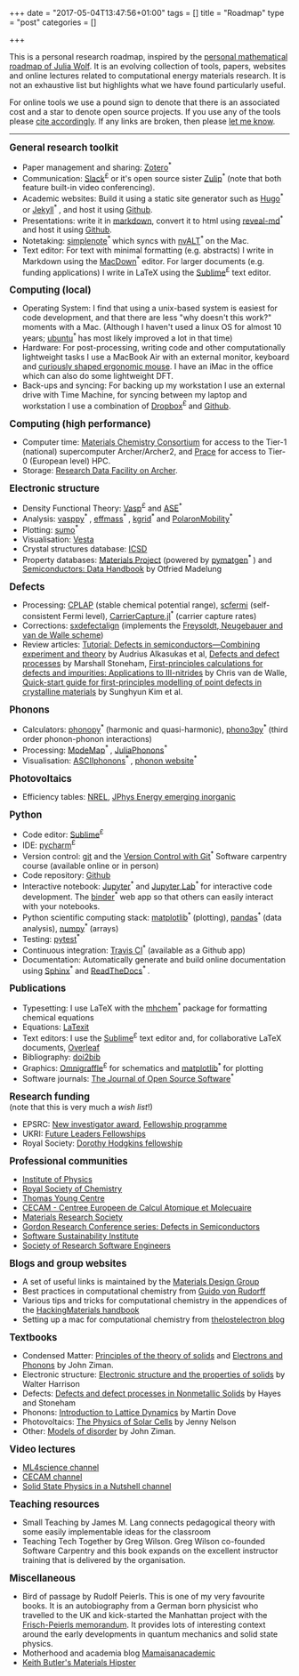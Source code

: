+++
date = "2017-05-04T13:47:56+01:00"
tags = []
title = "Roadmap"
type = "post"
categories = []

+++

This is a personal research roadmap, inspired by the [personal mathematical roadmap of Julia Wolf](http://www.juliawolf.org/research/roadmap.shtml). It is an evolving collection of tools, papers, websites and online lectures related to computational energy materials research. It is not an exhaustive list but highlights what we have found particularly useful. 

For online tools we use a pound sign to denote that there is an associated cost and a star to denote open source projects. If you use any of the tools please [cite accordingly](https://www.software.ac.uk/how-cite-software). If any links are broken, then please [let me know](mailto:l.whalley@northumbria.ac.uk).

-----

<big><b>
General research toolkit</b></big>

- Paper management and sharing: [Zotero](https://www.zotero.org/)<sup>* </sup> 
- Communication: [Slack](http://slack.com)<sup>£</sup> or it's open source sister [Zulip](http://zulipchat.com)<sup>* </sup> (note that both feature built-in video conferencing).
- Academic websites: Build it using a static site generator such as [Hugo](http://gohugo.io)<sup>* </sup> or [Jekyll](http://jekyllrb.com)<sup>* </sup>, and host it using [Github](http://github.com).
- Presentations: write it in [markdown](https://github.com/adam-p/markdown-here/wiki/Markdown-Cheatsheet), convert it to html using [reveal-md](https://github.com/webpro/reveal-md)<sup>* </sup> and host it using [Github](http://github.com).
- Notetaking: [simplenote](http://simplenote.com)<sup>* </sup>  which syncs with [nvALT](https://brettterpstra.com/projects/nvalt/)<sup>* </sup> on the Mac.
- Text editor: For text with minimal formatting (e.g. abstracts) I write in Markdown using the [MacDown](https://macdown.uranusjr.com/)<sup>* </sup> editor. For larger documents (e.g. funding applications) I write in LaTeX using the [Sublime](https://www.sublimetext.com/)<sup>£</sup> text editor.

<big><b>
Computing (local)</b></big>

- Operating System: I find that using a unix-based system is easiest for code development, and that there are less "why doesn't this work?" moments with a Mac. (Although I haven't used a linux OS for almost 10 years; [ubuntu](https://ubuntu.com/)<sup>* </sup> has most likely improved a lot in that time)
- Hardware: For post-processing, writing code and other computationally lightweight tasks I use a MacBook Air with an external monitor, keyboard and [curiously shaped ergonomic mouse](https://www.rsi-shop.co.uk/products/penguin-ambidextrous-vertical-mouse-medium-wired-usb.asp). I have an iMac in the office which can also do some lightweight DFT.
- Back-ups and syncing: For backing up my workstation I use an external drive with Time Machine, for syncing between my laptop and workstation I use a combination of [Dropbox](http://dropbox.com)<sup>£ </sup> and [Github](http://github.com).

<big><b>
Computing (high performance)</b></big>

- Computer time: [Materials Chemistry Consortium](https://www.ucl.ac.uk/klmc/mcc/) for access to the Tier-1 (national) supercomputer Archer/Archer2, and [Prace](https://prace-ri.eu/) for access to Tier-0 (European level) HPC.
- Storage: [Research Data Facility on Archer](https://www.archer.ac.uk/documentation/rdf-guide/).

<big><b>
Electronic structure</b></big>

- Density Functional Theory: [Vasp](http://www.vasp.at)<sup>£</sup> and [ASE](https://wiki.fysik.dtu.dk/ase/index.html)<sup>* </sup>
- Analysis: [vasppy](https://github.com/bjmorgan/vasppy)<sup>* </sup>, [effmass](https://github.com/lucydot/effmass)<sup>* </sup>, [kgrid](https://github.com/WMD-group/kgrid)<sup>* </sup> and [PolaronMobility](https://github.com/jarvist/PolaronMobility.jl)<sup>* </sup>
- Plotting: [sumo](https://sumo.readthedocs.io/en/latest/?badge=latest)<sup>* </sup>
- Visualisation: [Vesta](https://jp-minerals.org/vesta/en/)
- Crystal structures database: [ICSD](https://icsdoffsite.psds.ac.uk/search/basic.xhtml;jsessionid=DBCA48F5394A5B0C1ED27257E58309F8)
- Property databases: [Materials Project](https://materialsproject.org/) (powered by [pymatgen](https://pymatgen.org/)<sup>* </sup>) and [Semiconductors: Data Handbook](https://link.springer.com/book/10.1007/978-3-642-18865-7) by Otfried Madelung

<big><b>
Defects</b></big>

- Processing: [CPLAP](https://github.com/jbuckeridge/cplap) (stable chemical potential range), [scfermi](https://github.com/jbuckeridge/sc-fermi) (self-consistent Fermi level), [CarrierCapture.jl](https://github.com/WMD-group/CarrierCapture.jl)<sup>* </sup> (carrier capture rates)
- Corrections: [sxdefectalign](https://sxrepo.mpie.de/projects/sphinx-add-ons/files) (implements the [Freysoldt, Neugebauer and van de Walle scheme](ttps://doi.org/10.1002/pssb.201046289))
- Review articles: [Tutorial: Defects in semiconductors—Combining experiment and theory](https://doi.org/10.1063/1.4948245) by Audrius Alkasukas et al, [Defects and defect processes](https://doi.org/10.1080/00018737900101395) by Marshall Stoneham, [First-principles calculations for defects and impurities: Applications to III-nitrides](https://doi.org/10.1063/1.1682673) by Chris van de Walle, [Quick-start guide for first-principles modelling of point defects in crystalline materials](https://doi.org/10.1088/2515-7655/aba081) by Sunghyun Kim et al.

<big><b>
Phonons</b></big>

- Calculators: [phonopy](https://phonopy.github.io/phonopy/)<sup>* </sup> (harmonic and quasi-harmonic), [phono3py](https://phonopy.github.io/phono3py/)<sup>* </sup> (third order phonon-phonon interactions)
- Processing: [ModeMap](https://github.com/JMSkelton/ModeMap)<sup>* </sup>, [JuliaPhonons](https://github.com/jarvist/Julia-Phonons)<sup>* </sup>
- Visualisation: [ASCIIphonons](https://github.com/ajjackson/ascii-phonons)<sup>* </sup>, [phonon website](http://henriquemiranda.github.io/phononwebsite/phonon.html)<sup>* </sup>

<big><b>
Photovoltaics</b></big>

- Efficiency tables: [NREL](https://www.nrel.gov/pv/cell-efficiency.html), [JPhys Energy emerging inorganic](https://iopscience.iop.org/article/10.1088/2515-7655/ab2338)

<big><b>
Python</b></big>

- Code editor: [Sublime](https://www.sublimetext.com/)<sup>£</sup>
- IDE: [pycharm](https://www.jetbrains.com/pycharm/)<sup>£</sup>
- Version control: [git](https://git-scm.com/) and the [Version Control with Git](https://swcarpentry.github.io/git-novice/)<sup>* </sup> Software carpentry course (available online or in person)
- Code repository: [Github](http://github.com)
- Interactive notebook: [Jupyter](https://jupyter.org/)<sup>* </sup> and [Jupyter Lab](https://jupyterlab.readthedocs.io/en/stable/#)<sup>* </sup> for interactive code development. The [binder](https://mybinder.org/)<sup>* </sup> web app so that others can easily interact with your notebooks.
- Python scientific computing stack: [matplotlib](http://matplotlib.org)<sup>* </sup> (plotting), [pandas](http://pandas.pydata.org)<sup>* </sup> (data analysis), [numpy](http://numpy.org)<sup>* </sup> (arrays)
- Testing: [pytest](http://docs.pytest.org)<sup>* </sup>
- Continuous integration: [Travis CI](http://travis-ci)<sup>* </sup> (available as a Github app)
- Documentation: Automatically generate and build online documentation using [Sphinx](http://sphinx-doc.org)<sup>* </sup> and [ReadTheDocs](http://readthedocs.org)<sup>* </sup>.

<big><b>
Publications</b></big>

- Typesetting: I use LaTeX with the [mhchem](https://ctan.org/pkg/mhchem?lang=en)<sup>* </sup>  package for formatting chemical equations 
- Equations: [LaTexit](https://www.chachatelier.fr/latexit/)
- Text editors: I use the [Sublime](https://www.sublimetext.com/)<sup>£</sup> text editor and, for collaborative LaTeX documents, [Overleaf](http://overleaf.com) 
- Bibliography: [doi2bib](https://www.doi2bib.org/)
- Graphics: [Omnigraffle](https://www.omnigroup.com/omnigraffle)<sup>£</sup> for schematics and [matplotlib](https://matplotlib.org/)<sup>* </sup> for plotting
- Software journals: [The Journal of Open Source Software](https://joss.theoj.org/)<sup>* </sup>

<big><b>
Research funding</b></big></br>
(note that this is very much a *wish list*!)

- EPSRC: [New investigator award](https://epsrc.ukri.org/funding/applicationprocess/routes/newac/nia/), [Fellowship programme](https://epsrc.ukri.org/skills/fellows/overview/)
- UKRI: [Future Leaders Fellowships](https://www.ukri.org/funding/funding-opportunities/future-leaders-fellowships/)
- Royal Society: [Dorothy Hodgkins fellowship](https://royalsociety.org/grants-schemes-awards/grants/dorothy-hodgkin-fellowship/)

<big><b>
Professional communities</b></big>

- [Institute of Physics](http://www.iop.org/) 
- [Royal Society of Chemistry](https://www.rsc.org/)
- [Thomas Young Centre](https://www.thomasyoungcentre.org/)
- [CECAM - Centree Europeen de Calcul Atomique et Molecuaire](https://www.cecam.org/)
- [Materials Research Society](http://www.mrs.org)
- [Gordon Research Conference series: Defects in Semiconductors](https://www.grc.org/defects-in-semiconductors-grs-conference/2020/) 
- [Software Sustainability Institute](https://www.software.ac.uk/)
- [Society of Research Software Engineers](https://society-rse.org/)

<big><b>
Blogs and group websites</b></big>

- A set of useful links is maintained by the [Materials Design Group](http://wmd-group.github.io/links/)
- Best practices in computational chemistry from [Guido von Rudorff](https://guido.vonrudorff.de/best-practices/)
- Various tips and tricks for computational chemistry in the appendices of the [HackingMaterials handbook](https://hackingmaterials.com/2017/01/08/our-group-handbook/)
- Setting up a mac for computational chemistry from [thelostelectron blog](https://thelostelectron.wordpress.com/)

<big><b>
Textbooks</b></big>

- Condensed Matter: [Principles of the theory of solids](https://www.cambridge.org/core/books/principles-of-the-theory-of-solids/F9E87699164B7094168277D4867EE4FC) and [Electrons and Phonons](https://global.oup.com/academic/product/electrons-and-phonons-9780198507796?cc=gb&lang=en&) by John Ziman.
- Electronic structure: [Electronic structure and the properties of solids](https://store.doverpublications.com/0486660214.html) by Walter Harrison
- Defects: [Defects and defect processes in Nonmetallic Solids](https://books.google.co.uk/books/about/Defects_and_Defect_Processes_in_Nonmetal.html?id=BNh4AAAAIAAJ&redir_esc=y) by Hayes and Stoneham
- Phonons: [Introduction to Lattice Dynamics](https://www.cambridge.org/core/books/introduction-to-lattice-dynamics/85943FCCF2BA2797CE53D96D3A8BFCBF) by Martin Dove
- Photovoltaics: [The Physics of Solar Cells](https://www.worldscientific.com/worldscibooks/10.1142/p276) by Jenny Nelson
- Other: [Models of disorder](https://www.cambridge.org/gb/academic/subjects/physics/condensed-matter-physics-nanoscience-and-mesoscopic-physics/models-disorder-theoretical-physics-homogeneously-disordered-systems?format=PB&isbn=9780521292801) by John Ziman.

<big><b>
Video lectures</b></big>

- [ML4science channel](https://www.youtube.com/c/ML4Science/live)
- [CECAM channel](https://www.youtube.com/channel/UCwMTf03fJ_ECmsDsqHOsSuA)
- [Solid State Physics in a Nutshell channel](https://www.youtube.com/channel/UCFgtgeXkgWr1MsOTftce5BA)

<big><b>
Teaching resources</b></big>

- Small Teaching by James M. Lang connects pedagogical theory with some easily implementable ideas for the classroom
- Teaching Tech Together by Greg Wilson. Greg Wilson co-founded Software Carpentry and this book expands on the excellent instructor training that is delivered by the organisation.

<big><b>
Miscellaneous</b></big>

- Bird of passage by Rudolf Peierls. This is one of my very favourite books. It is an autobiography from a German born physicist who travelled to the UK and kick-started the Manhattan project with the [Frisch-Peierls memorandum](https://en.wikipedia.org/wiki/Frisch%E2%80%93Peierls_memorandum). It provides lots of interesting context around the early developments in quantum mechanics and solid state physics.
- Motherhood and academia blog [Mamaisanacademic](https://mamaisanacademic.wordpress.com/blog/)
- [Keith Butler's Materials Hipster](https://keeeto.github.io/tag/materials_hipster/)
